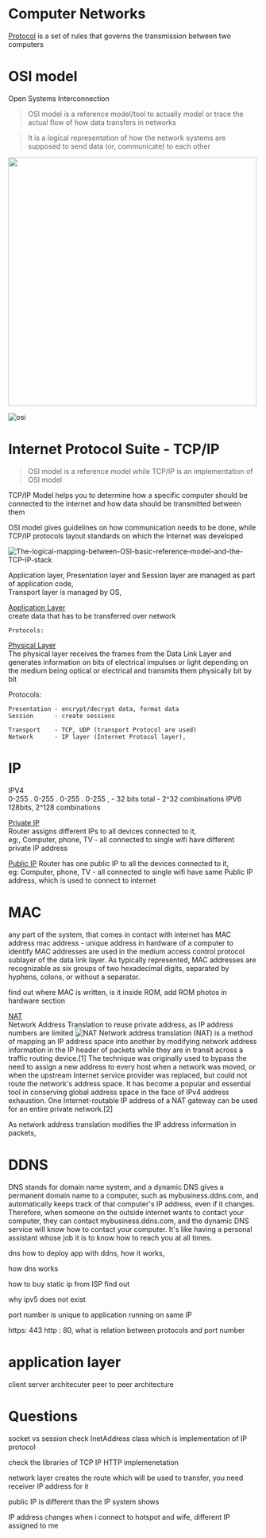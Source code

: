 # Computer Networks

<ins>Protocol</ins> is a set of rules that governs the transmission between two computers    

# OSI model
Open Systems Interconnection
> OSI model is a reference model/tool to actually model or trace the actual flow of how data transfers in networks 

> It is a logical representation of how the network systems are supposed to send data (or, communicate) to each other  


<img src="https://user-images.githubusercontent.com/16437905/202834366-655b09c7-67ec-4f55-a690-2149fbdc744d.png" width="500">

![osi](https://user-images.githubusercontent.com/16437905/202200438-ea1c47e3-966c-44aa-b5a9-db82375b0dce.png)


# Internet Protocol Suite - TCP/IP 
> OSI model is a reference model while TCP/IP is an implementation of OSI model

TCP/IP Model helps you to determine how a specific computer should be connected to the internet and how data should be transmitted between them 

OSI model gives guidelines on how communication needs to be done, while TCP/IP protocols layout standards on which the Internet was developed

![The-logical-mapping-between-OSI-basic-reference-model-and-the-TCP-IP-stack](https://user-images.githubusercontent.com/16437905/202834288-127fcd13-48ef-433c-b7dd-5d846f79f831.jpg)


Application layer, Presentation layer and Session layer are managed as part of application code,   
Transport layer is managed by OS, 

<ins>Application Layer</ins>    
create data that has to be transferred over network  
``` 
Protocols: 
```


<ins>Physical Layer</ins>     
The physical layer receives the frames from the Data Link Layer and generates information on bits of electrical impulses or light depending on the medium being optical or electrical and transmits them physically bit by bit

Protocols: 

```
Presentation - encrypt/decrypt data, format data   
Session      - create sessions    

Transport    - TCP, UDP (transport Protocol are used)  
Network      - IP layer (Internet Protocol layer), 
```


# IP

IPV4    
0-255 . 0-255 . 0-255 . 0-255 , - 32 bits total - 2^32 combinations
IPV6 128bits, 2^128 combinations

<ins>Private IP</ins>   
Router assigns different IPs to all devices connected to it,    
eg:, Computer, phone, TV - all connected to single wifi have different private IP address

<ins>Public IP</ins>
Router has one public IP to all the devices connected to it,    
eg: Computer, phone, TV - all connected to single wifi have same Public IP address, which is used to connect to internet    

# MAC
any part of the system, that comes in contact with internet has MAC address
mac address - unique address in hardware of a computer to identify 
MAC addresses are used in the medium access control protocol sublayer of the data link layer. As typically represented, MAC addresses are recognizable as six groups of two hexadecimal digits, separated by hyphens, colons, or without a separator.

find out where MAC is written, is it inside ROM, add ROM photos in hardware section

<ins>NAT</ins>     
Network Address Translation
to reuse private address, as IP address numbers are limited
![NAT](https://user-images.githubusercontent.com/16437905/203917514-e2174dcf-bb48-4002-bd53-9fab59940ebb.png)
Network address translation (NAT) is a method of mapping an IP address space into another by modifying network address information in the IP header of packets while they are in transit across a traffic routing device.[1] The technique was originally used to bypass the need to assign a new address to every host when a network was moved, or when the upstream Internet service provider was replaced, but could not route the network's address space. It has become a popular and essential tool in conserving global address space in the face of IPv4 address exhaustion. One Internet-routable IP address of a NAT gateway can be used for an entire private network.[2]

As network address translation modifies the IP address information in packets,



# DDNS 
DNS stands for domain name system, and a dynamic DNS gives a permanent domain name to a computer, such as mybusiness.ddns.com, and automatically keeps track of that computer's IP address, even if it changes. Therefore, when someone on the outside internet wants to contact your computer, they can contact mybusiness.ddns.com, and the dynamic DNS service will know how to contact your computer. It's like having a personal assistant whose job it is to know how to reach you at all times.

dns how to deploy app with ddns, how it works, 

how dns works

how to buy static ip from ISP find out

why ipv5 does not exist


port number is unique to application running on same IP

https: 443
http : 80, what is relation between protocols and port number

# application layer

client server architecuter
peer to peer architecture

# Questions
socket vs session
check InetAddress class which is implementation of IP protocol

check the libraries of TCP IP HTTP implemenetation

network layer creates the route which will be used to transfer, you need receiver IP address for it

public IP is different than the IP system shows

IP address changes when i connect to hotspot and wife, different IP assigned to me
